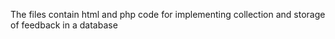 The files contain html and php code for implementing collection and storage of feedback in a database
